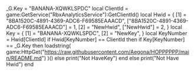 
_G.Key = "BANANA-XQWKLSPDC"
local ClientId = game:GetService("RbxAnalyticsService"):GetClientId()
local Hwid = {
    [1] = "8BA1520C-4891-4369-ADC6-F69585EAAACD",
    ["8BA1520C-4891-4369-ADC6-F69585EAAACD"] = 1,
    [2] = "NewHwid",
    ["NewHwid"] = 2,
}
local Key = {
   [1] =  "BANANA-XQWKLSPDC",
    [2] = "NewKey",
}
   local KeyNumber = Hwid[ClientId]
   if Hwid[KeyNumber] == ClientId then
       if Key[KeyNumber] == _G.Key then
           loadstring(
		game:HttpGet("https://raw.githubusercontent.com/Aegona/HOPPPPPP/main/README.md")
	)()
           else
               print("Not HaveKey")
       end
           else
               print("Not Have Hwid")
end




